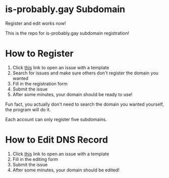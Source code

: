 # is-probably.gay Subdomain
Register and edit works now!

This is the repo for is-probably.gay subdomain registration!

# How to Register
1. Click [this](https://github.com/is-probably-gay/is-probably-gay/issues/new?template=register.yml&title=Registration) link to open an issue with a template
2. Search for issues and make sure others don't register the domain you wanted
3. Fill in the registration form
4. Submit the issue
5. After some minutes, your domain should be ready to use!

Fun fact, you actually don't need to search the domain you wanted yourself, the program will do it.

Each account can only register five subdomains.

# How to Edit DNS Record
1. Click [this](https://github.com/is-probably-gay/is-probably-gay/issues/new?template=edit.yml&title=Edit) link to open an issue with a template
2. Fill in the editing form
3. Submit the issue
4. After some minutes, your domain should be edited!

